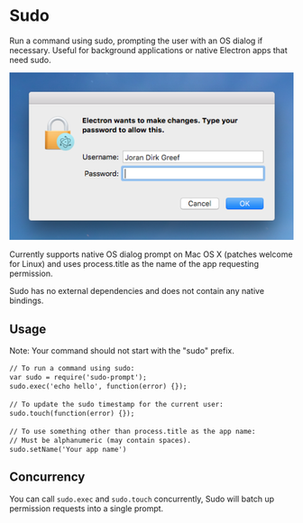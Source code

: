 # Sudo

Run a command using sudo, prompting the user with an OS dialog if necessary. Useful for background applications or native Electron apps that need sudo.

![Sudo on Mac OS X for an app called "Ronomon"](osx.png)

Currently supports native OS dialog prompt on Mac OS X (patches welcome for Linux) and uses process.title as the name of the app requesting permission.

Sudo has no external dependencies and does not contain any native bindings.

## Usage
Note: Your command should not start with the "sudo" prefix.
```
// To run a command using sudo:
var sudo = require('sudo-prompt');
sudo.exec('echo hello', function(error) {});

// To update the sudo timestamp for the current user:
sudo.touch(function(error) {});

// To use something other than process.title as the app name:
// Must be alphanumeric (may contain spaces).
sudo.setName('Your app name')
```

## Concurrency
You can call `sudo.exec` and `sudo.touch` concurrently, Sudo will batch up permission requests into a single prompt.
